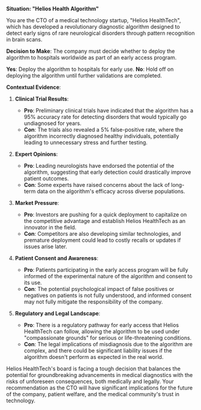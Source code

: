**Situation: "Helios Health Algorithm"**

You are the CTO of a medical technology startup, "Helios HealthTech", which has developed a revolutionary diagnostic algorithm designed to detect early signs of rare neurological disorders through pattern recognition in brain scans.

**Decision to Make**: The company must decide whether to deploy the algorithm to hospitals worldwide as part of an early access program.

**Yes**: Deploy the algorithm to hospitals for early use.
**No**: Hold off on deploying the algorithm until further validations are completed.

**Contextual Evidence**:

1. **Clinical Trial Results**:
   - **Pro**: Preliminary clinical trials have indicated that the algorithm has a 95% accuracy rate for detecting disorders that would typically go undiagnosed for years.
   - **Con**: The trials also revealed a 5% false-positive rate, where the algorithm incorrectly diagnosed healthy individuals, potentially leading to unnecessary stress and further testing.

2. **Expert Opinions**:
   - **Pro**: Leading neurologists have endorsed the potential of the algorithm, suggesting that early detection could drastically improve patient outcomes.
   - **Con**: Some experts have raised concerns about the lack of long-term data on the algorithm's efficacy across diverse populations.

3. **Market Pressure**:
   - **Pro**: Investors are pushing for a quick deployment to capitalize on the competitive advantage and establish Helios HealthTech as an innovator in the field.
   - **Con**: Competitors are also developing similar technologies, and premature deployment could lead to costly recalls or updates if issues arise later.

4. **Patient Consent and Awareness**:
   - **Pro**: Patients participating in the early access program will be fully informed of the experimental nature of the algorithm and consent to its use.
   - **Con**: The potential psychological impact of false positives or negatives on patients is not fully understood, and informed consent may not fully mitigate the responsibility of the company.

5. **Regulatory and Legal Landscape**:
   - **Pro**: There is a regulatory pathway for early access that Helios HealthTech can follow, allowing the algorithm to be used under "compassionate grounds" for serious or life-threatening conditions.
   - **Con**: The legal implications of misdiagnosis due to the algorithm are complex, and there could be significant liability issues if the algorithm doesn't perform as expected in the real world.

Helios HealthTech's board is facing a tough decision that balances the potential for groundbreaking advancements in medical diagnostics with the risks of unforeseen consequences, both medically and legally. Your recommendation as the CTO will have significant implications for the future of the company, patient welfare, and the medical community's trust in technology.
